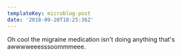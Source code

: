 ```yaml
---
templateKey: microblog-post
date: '2018-09-20T18:25:36Z'
---
```


Oh cool the migraine medication isn't doing anything that's awwwweeesssoommmeee.

